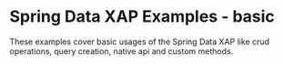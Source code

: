Spring Data XAP Examples - basic
============================

These examples cover basic usages of the Spring Data XAP like crud operations, query creation, native api and custom methods.